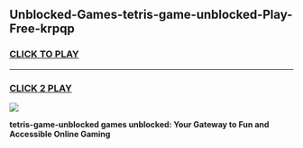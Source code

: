 
## Unblocked-Games-tetris-game-unblocked-Play-Free-krpqp
<h3>
<a href="https://premium76.site?title=tetris-game-unblocked&ref=10A">CLICK TO PLAY</a></h3>
<hr>

<h3>
<a href="https://premium76.site?title=tetris-game-unblocked&ref=10A">CLICK 2 PLAY</a>
  
</h3>

<a href="https://premium76.site?title=tetris-game-unblocked&ref=10A"><img src="https://clearcache.store/games.png"></a>


**tetris-game-unblocked games unblocked: Your Gateway to Fun and Accessible Online Gaming**
